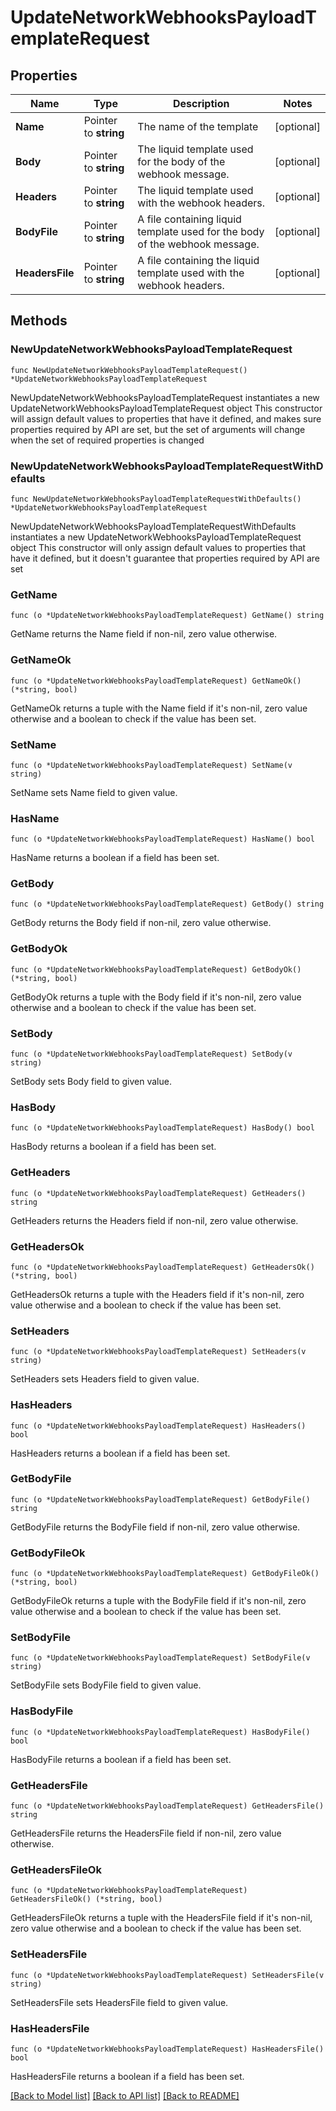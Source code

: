 # UpdateNetworkWebhooksPayloadTemplateRequest

## Properties

Name | Type | Description | Notes
------------ | ------------- | ------------- | -------------
**Name** | Pointer to **string** | The name of the template | [optional] 
**Body** | Pointer to **string** | The liquid template used for the body of the webhook message. | [optional] 
**Headers** | Pointer to **string** | The liquid template used with the webhook headers. | [optional] 
**BodyFile** | Pointer to **string** | A file containing liquid template used for the body of the webhook message. | [optional] 
**HeadersFile** | Pointer to **string** | A file containing the liquid template used with the webhook headers. | [optional] 

## Methods

### NewUpdateNetworkWebhooksPayloadTemplateRequest

`func NewUpdateNetworkWebhooksPayloadTemplateRequest() *UpdateNetworkWebhooksPayloadTemplateRequest`

NewUpdateNetworkWebhooksPayloadTemplateRequest instantiates a new UpdateNetworkWebhooksPayloadTemplateRequest object
This constructor will assign default values to properties that have it defined,
and makes sure properties required by API are set, but the set of arguments
will change when the set of required properties is changed

### NewUpdateNetworkWebhooksPayloadTemplateRequestWithDefaults

`func NewUpdateNetworkWebhooksPayloadTemplateRequestWithDefaults() *UpdateNetworkWebhooksPayloadTemplateRequest`

NewUpdateNetworkWebhooksPayloadTemplateRequestWithDefaults instantiates a new UpdateNetworkWebhooksPayloadTemplateRequest object
This constructor will only assign default values to properties that have it defined,
but it doesn't guarantee that properties required by API are set

### GetName

`func (o *UpdateNetworkWebhooksPayloadTemplateRequest) GetName() string`

GetName returns the Name field if non-nil, zero value otherwise.

### GetNameOk

`func (o *UpdateNetworkWebhooksPayloadTemplateRequest) GetNameOk() (*string, bool)`

GetNameOk returns a tuple with the Name field if it's non-nil, zero value otherwise
and a boolean to check if the value has been set.

### SetName

`func (o *UpdateNetworkWebhooksPayloadTemplateRequest) SetName(v string)`

SetName sets Name field to given value.

### HasName

`func (o *UpdateNetworkWebhooksPayloadTemplateRequest) HasName() bool`

HasName returns a boolean if a field has been set.

### GetBody

`func (o *UpdateNetworkWebhooksPayloadTemplateRequest) GetBody() string`

GetBody returns the Body field if non-nil, zero value otherwise.

### GetBodyOk

`func (o *UpdateNetworkWebhooksPayloadTemplateRequest) GetBodyOk() (*string, bool)`

GetBodyOk returns a tuple with the Body field if it's non-nil, zero value otherwise
and a boolean to check if the value has been set.

### SetBody

`func (o *UpdateNetworkWebhooksPayloadTemplateRequest) SetBody(v string)`

SetBody sets Body field to given value.

### HasBody

`func (o *UpdateNetworkWebhooksPayloadTemplateRequest) HasBody() bool`

HasBody returns a boolean if a field has been set.

### GetHeaders

`func (o *UpdateNetworkWebhooksPayloadTemplateRequest) GetHeaders() string`

GetHeaders returns the Headers field if non-nil, zero value otherwise.

### GetHeadersOk

`func (o *UpdateNetworkWebhooksPayloadTemplateRequest) GetHeadersOk() (*string, bool)`

GetHeadersOk returns a tuple with the Headers field if it's non-nil, zero value otherwise
and a boolean to check if the value has been set.

### SetHeaders

`func (o *UpdateNetworkWebhooksPayloadTemplateRequest) SetHeaders(v string)`

SetHeaders sets Headers field to given value.

### HasHeaders

`func (o *UpdateNetworkWebhooksPayloadTemplateRequest) HasHeaders() bool`

HasHeaders returns a boolean if a field has been set.

### GetBodyFile

`func (o *UpdateNetworkWebhooksPayloadTemplateRequest) GetBodyFile() string`

GetBodyFile returns the BodyFile field if non-nil, zero value otherwise.

### GetBodyFileOk

`func (o *UpdateNetworkWebhooksPayloadTemplateRequest) GetBodyFileOk() (*string, bool)`

GetBodyFileOk returns a tuple with the BodyFile field if it's non-nil, zero value otherwise
and a boolean to check if the value has been set.

### SetBodyFile

`func (o *UpdateNetworkWebhooksPayloadTemplateRequest) SetBodyFile(v string)`

SetBodyFile sets BodyFile field to given value.

### HasBodyFile

`func (o *UpdateNetworkWebhooksPayloadTemplateRequest) HasBodyFile() bool`

HasBodyFile returns a boolean if a field has been set.

### GetHeadersFile

`func (o *UpdateNetworkWebhooksPayloadTemplateRequest) GetHeadersFile() string`

GetHeadersFile returns the HeadersFile field if non-nil, zero value otherwise.

### GetHeadersFileOk

`func (o *UpdateNetworkWebhooksPayloadTemplateRequest) GetHeadersFileOk() (*string, bool)`

GetHeadersFileOk returns a tuple with the HeadersFile field if it's non-nil, zero value otherwise
and a boolean to check if the value has been set.

### SetHeadersFile

`func (o *UpdateNetworkWebhooksPayloadTemplateRequest) SetHeadersFile(v string)`

SetHeadersFile sets HeadersFile field to given value.

### HasHeadersFile

`func (o *UpdateNetworkWebhooksPayloadTemplateRequest) HasHeadersFile() bool`

HasHeadersFile returns a boolean if a field has been set.


[[Back to Model list]](../README.md#documentation-for-models) [[Back to API list]](../README.md#documentation-for-api-endpoints) [[Back to README]](../README.md)


